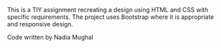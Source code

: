 This is a TIY assignment recreating a design using HTML and CSS with specific requirements. The project uses Bootstrap where it is appropriate and responsive design.

Code written by Nadia Mughal
